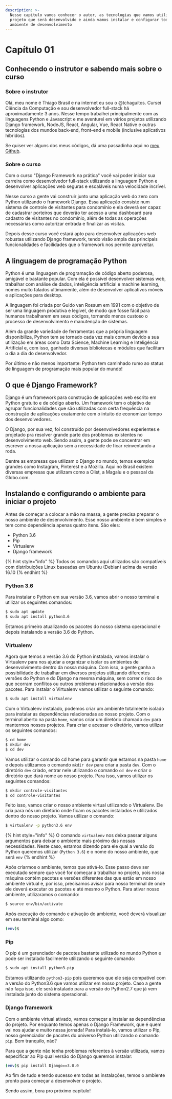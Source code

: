 ```yaml
---
description: >-
  Nesse capítulo vamos conhecer o autor, as tecnologias que vamos utilizar, o
  projeto que será desenvolvido e ainda vamos instalar e configurar todo o
  ambiente de desenvolvimento
---
```


# Capítulo 01

## Conhecendo o instrutor e sabendo mais sobre o curso

### **Sobre o instrutor**

Olá, meu nome é Thiago Brasil e na internet eu sou o @tchaguitos. Cursei Ciência da Computação e sou desenvolvedor full-stack há aproximadamente 3 anos. Nesse tempo trabalhei principalmente com as linguagens Python e Javascript e me aventurei em vários projetos utilizando Django framework, NodeJS, React, Angular, Vue, React Native e outras tecnologias dos mundos back-end, front-end e mobile \(inclusive aplicativos híbridos\).

Se quiser ver alguns dos meus códigos, dá uma passadinha aqui no [meu Github](https://github.com/tchaguitos/).

### **Sobre o curso**

Com o curso "Django Framework na prática" você vai poder iniciar sua carreira como desenvolvedor full-stack utilizando a linguagem Python e desenvolver aplicações web seguras e escaláveis numa velocidade incrível.

Nesse curso a gente vai construir junto uma aplicação web do zero com Python utilizando o framework Django. Essa aplicação consiste num sistema de controle de visitantes para condomínio e ela deverá ser capaz de cadastrar porteiros que deverão ter acesso a uma dashboard para cadastro de visitantes no condomínio, além de todas as operações necessárias como autorizar entrada e finalizar as visitas.

Depois desse curso você estará apto para desenvolver aplicações web robustas utilizando Django framework, tendo visão ampla das principais funcionalidades e facilidades que o framework nos permite aproveitar.

## A linguagem de programação Python

Python é uma linguagem de programação de código aberto poderosa, amigável e bastante popular. Com ela é possível desenvolver sistemas web, trabalhar com análise de dados, inteligência artificial e machine learning, nomes muito falados ultimamente, além de desenvolver aplicativos móveis e aplicações para desktop.

A linguagem foi criada por Guido van Rossum em 1991 com o objetivo de ser uma linguagem produtiva e legível, de modo que fosse fácil para humanos trabalharem em seus códigos, tornando menos custoso o processo de desenvolvimento e manutenção de sistemas.

Além da grande variedade de ferramentas que a própria linguagem disponibiliza, Python tem se tornado cada vez mais comum devido a sua utilização em áreas como Data Science, Machine Learning e Inteligência Artificial e, com isso, ganhado diversas bibliotecas e módulos que facilitam o dia a dia do desenvolvedor.

Por último e não menos importante: Python tem caminhado rumo ao status de linguagem de programação mais popular do mundo!

## O que é Django Framework?

Django é um framework para construção de aplicações web escrito em Python gratuito e de código aberto. Um framework tem o objetivo de agrupar funcionalidades que são utilizadas com certa frequência na construção de aplicações exatamente com o intuito de economizar tempo dos desenvolvedores.

O Django, por sua vez, foi construído por desenvolvedores experientes e projetado pra resolver grande parte dos problemas existentes no desenvolvimento web. Sendo assim, a gente pode se concentrar em escrever a nossa aplicação sem a necessidade de ficar reinventando a roda.

Dentre as empresas que utilizam o Django no mundo, temos exemplos grandes como Instagram, Pinterest e a Mozilla. Aqui no Brasil existem diversas empresas que utilizam como a Olist, a Magalu e o pessoal da Globo.com.

## Instalando e configurando o ambiente para iniciar o projeto

Antes de começar a colocar a mão na massa, a gente precisa preparar o nosso ambiente de desenvolvimento. Esse nosso ambiente é bem simples e tem como dependência apenas quatro itens. São eles:

* Python 3.6
* Pip
* Virtualenv
* Django framework

{% hint style="info" %}
Todos os comandos aqui utilizados são compatíveis com distribuições Linux baseadas em Ubuntu \(Debian\) acima da versão 16.10
{% endhint %}

### **Python 3.6**

Para instalar o Python em sua versão 3.6, vamos abrir o nosso terminal e utilizar os seguintes comandos:

```bash
$ sudo apt update
$ sudo apt install python3.6
```

Estamos primeiro atualizando os pacotes do nosso sistema operacional e depois instalando a versão 3.6 do Python.

### **Virtualenv**

Agora que temos a versão 3.6 do Python instalada, vamos instalar o Virtualenv para nos ajudar a organizar e isolar os ambientes de desenvolvimento dentro da nossa máquina. Com isso, a gente ganha a possibilidade de trabalhar em diversos projetos utilizando diferentes versões do Python e do Django na mesma máquina, sem correr o risco de que ocorram conflitos ou outros problemas relacionados a versão dos pacotes. Para instalar o Virtualenv vamos utilizar o seguinte comando:

```bash
$ sudo apt install virtualenv
```

Com o Virtualenv instalado, podemos criar um ambiente totalmente isolado para instalar as dependências relacionadas ao nosso projeto. Com o terminal aberto na pasta `home`, vamos criar um diretório chamado `dev` para mantermos nossos projetos. Para criar e acessar o diretório, vamos utilizar os seguintes comandos:

```bash
$ cd home
$ mkdir dev
$ cd dev
```

Vamos utilizar o comando cd home para garantir que estamos na pasta `home` e depois utilizamos o comando `mkdir dev` para criar a pasta `dev`. Com o diretório `dev` criado, entrar nele utilizando o comando `cd dev` e criar o diretório que dará nome ao nosso projeto. Para isso, vamos utilizar os seguintes comandos:

```bash
$ mkdir controle-visitantes
$ cd controle-visitantes
```

Feito isso, vamos criar o nosso ambiente virtual utilizando o Virtualenv. Ele cria para nós um diretório onde ficam os pacotes instalados e utilizados dentro do nosso projeto. Vamos utilizar o comando:

```bash
$ virtualenv -p python3.6 env
```

{% hint style="info" %}
O comando `virtualenv` nos deixa passar alguns argumentos para deixar o ambiente mais próximo das nossas necessidades. Neste caso, estamos dizendo para ele qual a versão do Python queremos utilizar \(`Python 3.6`\) e o nome do nosso ambiente, que será `env`
{% endhint %}

Após criarmos o ambiente, temos que ativá-lo. Esse passo deve ser executado sempre que você for começar a trabalhar no projeto, pois nossa máquina contém pacotes e versões diferentes das que estão em nosso ambiente virtual e, por isso, precisamos avisar para nosso terminal de onde ele deverá executar os pacotes e até mesmo o Python. Para ativar nosso ambiente, utilizaramos o comando:

```bash
$ source env/bin/activate
```

Após execução do comando e ativação do ambiente, você deverá visualizar em seu terminal algo como:

```bash
(env)$
```

### **Pip**

O pip é um gerenciador de pacotes bastante utilizado no mundo Python e pode ser instalado facilmente utilizando o seguinte comando:

```bash
$ sudo apt install python3-pip
```

Estamos utilizando `python3-pip` pois queremos que ele seja compatível com a versão do Python3.6 que vamos utilizar em nosso projeto. Caso a gente não faça isso, ele será instalado para a versão do Python2.7 que já vem instalada junto do sistema operacional.

### **Django framework**

Com o ambiente virtual ativado, vamos começar a instalar as dependências do projeto. Por enquanto temos apenas o Django Framework, que é quem vai nos ajudar e muito nessa jornada! Para instalá-lo, vamos utilizar o Pip, nosso gerenciador de pacotes do universo Python utilizando o comando `pip`. Bem tranquilo, não?

Para que a gente não tenha problemas referentes à versão utilizada, vamos especificar ao Pip qual versão do Django queremos instalar:

```bash
(env)$ pip install Django==3.0.0
```

Ao fim de tudo e tendo sucesso em todas as instalações, temos o ambiente pronto para começar a desenvolver o projeto. 

Sendo assim, bora pro próximo capítulo!

